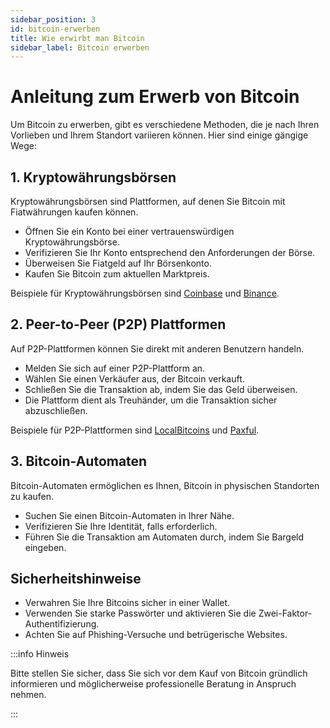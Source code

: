 ```yaml
---
sidebar_position: 3
id: bitcoin-erwerben
title: Wie erwirbt man Bitcoin
sidebar_label: Bitcoin erwerben
---
```


# Anleitung zum Erwerb von Bitcoin

Um Bitcoin zu erwerben, gibt es verschiedene Methoden, die je nach Ihren
Vorlieben und Ihrem Standort variieren können. Hier sind einige gängige Wege:

## 1. Kryptowährungsbörsen

Kryptowährungsbörsen sind Plattformen, auf denen Sie Bitcoin mit Fiatwährungen
kaufen können.

- Öffnen Sie ein Konto bei einer vertrauenswürdigen Kryptowährungsbörse.
- Verifizieren Sie Ihr Konto entsprechend den Anforderungen der Börse.
- Überweisen Sie Fiatgeld auf Ihr Börsenkonto.
- Kaufen Sie Bitcoin zum aktuellen Marktpreis.

Beispiele für Kryptowährungsbörsen sind [Coinbase](https://www.coinbase.com/)
und [Binance](https://www.binance.com/).

## 2. Peer-to-Peer (P2P) Plattformen

Auf P2P-Plattformen können Sie direkt mit anderen Benutzern handeln.

- Melden Sie sich auf einer P2P-Plattform an.
- Wählen Sie einen Verkäufer aus, der Bitcoin verkauft.
- Schließen Sie die Transaktion ab, indem Sie das Geld überweisen.
- Die Plattform dient als Treuhänder, um die Transaktion sicher abzuschließen.

Beispiele für P2P-Plattformen sind [LocalBitcoins](https://localbitcoins.com/)
und [Paxful](https://paxful.com/).

## 3. Bitcoin-Automaten

Bitcoin-Automaten ermöglichen es Ihnen, Bitcoin in physischen Standorten zu
kaufen.

- Suchen Sie einen Bitcoin-Automaten in Ihrer Nähe.
- Verifizieren Sie Ihre Identität, falls erforderlich.
- Führen Sie die Transaktion am Automaten durch, indem Sie Bargeld eingeben.

## Sicherheitshinweise

- Verwahren Sie Ihre Bitcoins sicher in einer Wallet.
- Verwenden Sie starke Passwörter und aktivieren Sie die
  Zwei-Faktor-Authentifizierung.
- Achten Sie auf Phishing-Versuche und betrügerische Websites.

:::info Hinweis

Bitte stellen Sie sicher, dass Sie sich vor dem Kauf von Bitcoin gründlich
informieren und möglicherweise professionelle Beratung in Anspruch nehmen.

:::
